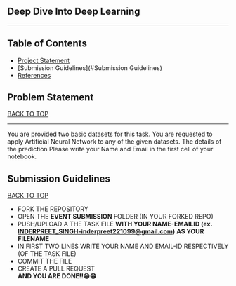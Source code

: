 ## Deep Dive Into Deep Learning 
<hr>


<!-- TABLE OF CONTENTS -->

## Table of Contents
- [Project Statement](#problem-statement)
- [Submission Guidelines](#Submission Guidelines)
- [References](#references)


<!-- Project Breakdown -->
## Problem Statement
[BACK TO TOP](#table-of-contents)
<hr>
You are provided two basic datasets for this task. 
You are requested to apply Artificial Neural Network to any of the given datasets.
The details of the prediction 
Please write your Name and Email in the first cell of your notebook. 

## Submission Guidelines
[BACK TO TOP](#table-of-contents)
- FORK THE REPOSITORY
- OPEN THE **EVENT SUBMISSION** FOLDER (IN YOUR FORKED REPO)
- PUSH/UPLOAD A THE TASK FILE **WITH YOUR NAME-EMAILID (ex. INDERPREET_SINGH-inderpreet221099@gmail.com) AS YOUR FILENAME**
- IN FIRST TWO LINES WRITE YOUR NAME AND EMAIL-ID RESPECTIVELY (OF THE TASK FILE)
- COMMIT THE FILE 
- CREATE A PULL REQUEST <br>
**AND YOU ARE DONE!!😁😁**



